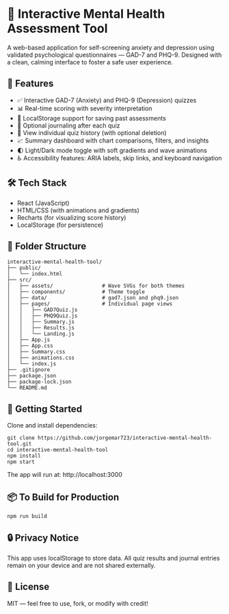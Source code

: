 # 🧠 Interactive Mental Health Assessment Tool

A web-based application for self-screening anxiety and depression using validated psychological questionnaires — GAD-7 and PHQ-9. Designed with a clean, calming interface to foster a safe user experience.

## 🌟 Features

- ✅ Interactive GAD-7 (Anxiety) and PHQ-9 (Depression) quizzes
- 📊 Real-time scoring with severity interpretation
- 💾 LocalStorage support for saving past assessments
- 📝 Optional journaling after each quiz
- 📂 View individual quiz history (with optional deletion)
- 📈 Summary dashboard with chart comparisons, filters, and insights
- 🌓 Light/Dark mode toggle with soft gradients and wave animations
- ♿ Accessibility features: ARIA labels, skip links, and keyboard navigation


## 🛠️ Tech Stack

- React (JavaScript)
- HTML/CSS (with animations and gradients)
- Recharts (for visualizing score history)
- LocalStorage (for persistence)

## 📁 Folder Structure

```
interactive-mental-health-tool/
├── public/
│   └── index.html
├── src/
│   ├── assets/                # Wave SVGs for both themes
│   ├── components/            # Theme toggle
│   ├── data/                  # gad7.json and phq9.json
│   ├── pages/                 # Individual page views
│   │   ├── GAD7Quiz.js
│   │   ├── PHQ9Quiz.js
│   │   ├── Summary.js
│   │   ├── Results.js
│   │   └── Landing.js
│   ├── App.js
│   ├── App.css
│   ├── Summary.css
│   ├── animations.css
│   └── index.js
├── .gitignore
├── package.json
├── package-lock.json
└── README.md
```



## 🚀 Getting Started

Clone and install dependencies:

```
git clone https://github.com/jorgemar723/interactive-mental-health-tool.git
cd interactive-mental-health-tool
npm install
npm start
```


The app will run at: http://localhost:3000

## 📦 To Build for Production
```
npm run build
```

## 🔒 Privacy Notice
This app uses localStorage to store data. All quiz results and journal entries remain on your device and are not shared externally.
## 📄 License
MIT — feel free to use, fork, or modify with credit!
